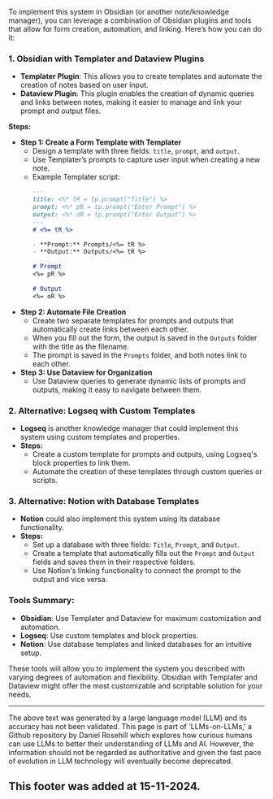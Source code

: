 To implement this system in Obsidian (or another note/knowledge manager), you can leverage a combination of Obsidian plugins and tools that allow for form creation, automation, and linking. Here’s how you can do it:

### 1. Obsidian with Templater and Dataview Plugins

- **Templater Plugin**: This allows you to create templates and automate the creation of notes based on user input.
- **Dataview Plugin**: This plugin enables the creation of dynamic queries and links between notes, making it easier to manage and link your prompt and output files.

**Steps:**

- **Step 1: Create a Form Template with Templater**
  - Design a template with three fields: `title`, `prompt`, and `output`.
  - Use Templater’s prompts to capture user input when creating a new note.
  - Example Templater script:
    ```markdown
    ---
    title: <%* tR = tp.prompt("Title") %>
    prompt: <%* pR = tp.prompt("Enter Prompt") %>
    output: <%* oR = tp.prompt("Enter Output") %>
    ---
    # <%= tR %>

    - **Prompt:** Prompts/<%= tR %>
    - **Output:** Outputs/<%= tR %>

    # Prompt
    <%= pR %>

    # Output
    <%= oR %>
    ```
- **Step 2: Automate File Creation**
  - Create two separate templates for prompts and outputs that automatically create links between each other.
  - When you fill out the form, the output is saved in the `Outputs` folder with the title as the filename.
  - The prompt is saved in the `Prompts` folder, and both notes link to each other.
- **Step 3: Use Dataview for Organization**
  - Use Dataview queries to generate dynamic lists of prompts and outputs, making it easy to navigate between them.

### 2. Alternative: Logseq with Custom Templates

- **Logseq** is another knowledge manager that could implement this system using custom templates and properties.
- **Steps:**
  - Create a custom template for prompts and outputs, using Logseq's block properties to link them.
  - Automate the creation of these templates through custom queries or scripts.

### 3. Alternative: Notion with Database Templates

- **Notion** could also implement this system using its database functionality.
- **Steps:**
  - Set up a database with three fields: `Title`, `Prompt`, and `Output`.
  - Create a template that automatically fills out the `Prompt` and `Output` fields and saves them in their respective folders.
  - Use Notion's linking functionality to connect the prompt to the output and vice versa.

### Tools Summary:

- **Obsidian**: Use Templater and Dataview for maximum customization and automation.
- **Logseq**: Use custom templates and block properties.
- **Notion**: Use database templates and linked databases for an intuitive setup.

These tools will allow you to implement the system you described with varying degrees of automation and flexibility. Obsidian with Templater and Dataview might offer the most customizable and scriptable solution for your needs.

---

The above text was generated by a large language model (LLM) and its accuracy has not been validated. This page is part of 'LLMs-on-LLMs,' a Github repository by Daniel Rosehill which explores how curious humans can use LLMs to better their understanding of LLMs and AI. However, the information should not be regarded as authoritative and given the fast pace of evolution in LLM technology will eventually become deprecated. 

This footer was added at 15-11-2024.
---